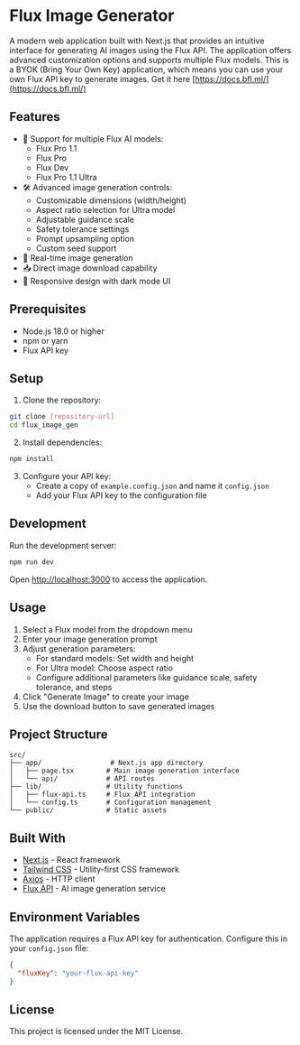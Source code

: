 # Flux Image Generator

A modern web application built with Next.js that provides an intuitive interface for generating AI images using the Flux API. The application offers advanced customization options and supports multiple Flux models. This is a BYOK (Bring Your Own Key) application, which means you can use your own Flux API key to generate images. Get it here [https://docs.bfl.ml/](https://docs.bfl.ml/)

## Features

- 🎨 Support for multiple Flux AI models:
  - Flux Pro 1.1
  - Flux Pro
  - Flux Dev
  - Flux Pro 1.1 Ultra
- 🛠️ Advanced image generation controls:
  - Customizable dimensions (width/height)
  - Aspect ratio selection for Ultra model
  - Adjustable guidance scale
  - Safety tolerance settings
  - Prompt upsampling option
  - Custom seed support
- 💫 Real-time image generation
- 📥 Direct image download capability
- 🎯 Responsive design with dark mode UI

## Prerequisites

- Node.js 18.0 or higher
- npm or yarn
- Flux API key

## Setup

1. Clone the repository:
```bash
git clone [repository-url]
cd flux_image_gen
```

2. Install dependencies:
```bash
npm install
```

3. Configure your API key:
   - Create a copy of `example.config.json` and name it `config.json`
   - Add your Flux API key to the configuration file

## Development

Run the development server:

```bash
npm run dev
```

Open [http://localhost:3000](http://localhost:3000) to access the application.

## Usage

1. Select a Flux model from the dropdown menu
2. Enter your image generation prompt
3. Adjust generation parameters:
   - For standard models: Set width and height
   - For Ultra model: Choose aspect ratio
   - Configure additional parameters like guidance scale, safety tolerance, and steps
4. Click "Generate Image" to create your image
5. Use the download button to save generated images

## Project Structure

```
src/
├── app/                 # Next.js app directory
│   ├── page.tsx        # Main image generation interface
│   └── api/            # API routes
├── lib/                # Utility functions
│   ├── flux-api.ts     # Flux API integration
│   └── config.ts       # Configuration management
└── public/             # Static assets
```

## Built With

- [Next.js](https://nextjs.org/) - React framework
- [Tailwind CSS](https://tailwindcss.com/) - Utility-first CSS framework
- [Axios](https://axios-http.com/) - HTTP client
- [Flux API](https://flux.ai) - AI image generation service

## Environment Variables

The application requires a Flux API key for authentication. Configure this in your `config.json` file:

```json
{
  "fluxKey": "your-flux-api-key"
}
```

## License

This project is licensed under the MIT License.
